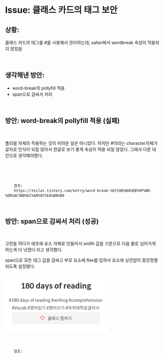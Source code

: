<!-- 
author: Dailyscat
purpose: issue arrange
rules:
 (1) 헤더와 문단사이 
    <br/>
    <br/>
 (2) 코드가 작성되는 부분은 >로 정리
 (3) 참조는 해당 내용 바로 아래 
    <br/>
    <br/>
 (4) 명령어는 bold
 (5) 방안은 ## 안의 과정은 ###
-->

# Issue: 클래스 카드의 태그 보안

## 상황: 

클래스 카드의 태그를 #를 사용해서 관리하는데, safari에서 wordbreak 속성이 적용되지 않았음


<br/>

## 생각해낸 방안:
+ word-break의 pollyfill 적용
+ span으로 감싸서 처리


<br/>

## 방안: word-break의 pollyfill 적용 (실패)
<br/>
  
  폴리필 자체의 적용하는 것이 어려운 일은 아니었다. 하지만 #이라는 character자체가 글자로 인식이 되질 않아서 한글로 보기 좋게 속성이 적용 되질 않았다. 그래서 다른 대안으로 생각해야했다.

<br/>
<br/>
<br/>

        참조: 
        https://teilar.tistory.com/entry/word-break-%EC%9D%B4%EB%9F%B0-%EB%AC%B8%EC%A0%9C%EA%B0%80
        
<br/>

## 방안: span으로 감싸서 처리 (성공)
<br/>
  
  고민을 하다가 애초에 요소 자체로 만들어서 width 값을 기준으로 다음 줄로 넘어가게 하는게 더 낫겠다 라고 생각했다.

  span으로 모든 태그 값을 감싸고 부모 요소에 flex를 입혀서 요소에 상관없이 중앙정렬 되도록 설정했다.

  <img src="image/classCardTag.png">
<br/>
<br/>
<br/>

        참조:

<br/>

